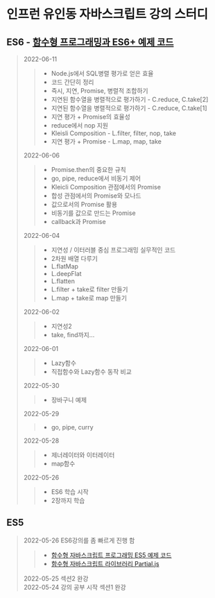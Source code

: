 # 인프런 유인동 자바스크립트 강의 스터디
## ES6 - [함수형 프로그래밍과 ES6+ 예제 코드]

> 2022-06-11
> > - Node.js에서 SQL병렬 평가로 얻은 효율
> > - 코드 간단히 정리
> > - 즉시, 지연, Promise, 병렬적 조합하기
> > - 지연된 함수열을 병렬적으로 평가하기 - C.reduce, C.take[2]
> > - 지연된 함수열을 병렬적으로 평가하기 - C.reduce, C.take[1]
> > - 지연 평가 + Promise의 효율성
> > - reduce에서 nop 지원
> > - Kleisli Composition - L.filter, filter, nop, take
> > - 지연 평가 + Promise - L.map, map, take
>
> 2022-06-06
> > - Promise.then의 중요한 규칙
> > - go, pipe, reduce에서 비동기 제어
> > - Kleicli Composition 관점에서의 Promise
> > - 합성 관점에서의 Promise와 모나드
> > - 값으로서의 Promise 활용
> > - 비동기를 값으로 만드는 Promise
> > - callback과 Promise
>
> 2022-06-04
> > - 지연성 / 이터러블 중심 프로그래밍 실무적인 코드
> > - 2차원 배열 다루기
> > - L.flatMap
> > - L.deepFlat
> > - L.flatten
> > - L.filter + take로 filter 만들기
> > - L.map + take로 map 만들기
>
> 2022-06-02
> > - 지연성2
> > - take, find까지...
>
> 2022-06-01
> > - Lazy함수
> > - 직접함수와 Lazy함수 동작 비교
>
> 2022-05-30
> > - 장바구니 예제
>
> 2022-05-29
> > - go, pipe, curry
>
> 2022-05-28
> > - 제너레이터와 이터레이터
> > - map함수  
> 
> 2022-05-26
> > - ES6 학습 시작
> > - 2장까지 학습
## ES5
> 2022-05-26 ES6강의를 좀 빠르게 진행 함
> > - [함수형 자바스크립트 프로그래밍 ES5 예제 코드]   
> > - [함수형 자바스크립트 라이브러리 Partial.js] 
> 
> 2022-05-25 섹션2 완강   
> 2022-05-24 강의 공부 시작 섹션1 완강  

[함수형 프로그래밍과 ES6+ 예제 코드]: https://github.com/indongyoo/functional-javascript-01
[함수형 자바스크립트 프로그래밍 ES5 예제 코드]: https://github.com/indongyoo/functional-javascript
[함수형 자바스크립트 라이브러리 Partial.js]: https://marpple.github.io/partial.js
